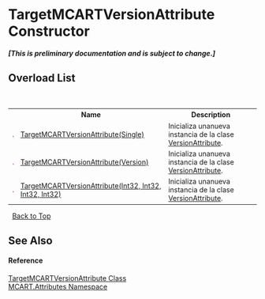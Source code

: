 # TargetMCARTVersionAttribute Constructor 
 _**\[This is preliminary documentation and is subject to change.\]**_


## Overload List
&nbsp;<table><tr><th></th><th>Name</th><th>Description</th></tr><tr><td>![Public method](media/pubmethod.gif "Public method")</td><td><a href="0dda4cc3-dd66-50d5-148a-67fa72d14603">TargetMCARTVersionAttribute(Single)</a></td><td>
Inicializa unanueva instancia de la clase <a href="11eff1e8-a163-eaf5-9c72-20d7ebef83d1">VersionAttribute</a>.</td></tr><tr><td>![Public method](media/pubmethod.gif "Public method")</td><td><a href="8430c791-ab1e-0969-e56c-14e1467ea6d8">TargetMCARTVersionAttribute(Version)</a></td><td>
Inicializa unanueva instancia de la clase <a href="11eff1e8-a163-eaf5-9c72-20d7ebef83d1">VersionAttribute</a>.</td></tr><tr><td>![Public method](media/pubmethod.gif "Public method")</td><td><a href="0727ed5d-69ed-dbc7-d51d-b0dd41421931">TargetMCARTVersionAttribute(Int32, Int32, Int32, Int32)</a></td><td>
Inicializa unanueva instancia de la clase <a href="11eff1e8-a163-eaf5-9c72-20d7ebef83d1">VersionAttribute</a>.</td></tr></table>&nbsp;
<a href="#targetmcartversionattribute-constructor">Back to Top</a>

## See Also


#### Reference
<a href="ed7ed09f-3053-2e28-e0f5-53bdab1ad2d5">TargetMCARTVersionAttribute Class</a><br /><a href="149c1cbf-2082-5e41-e423-c506e9b98202">MCART.Attributes Namespace</a><br />